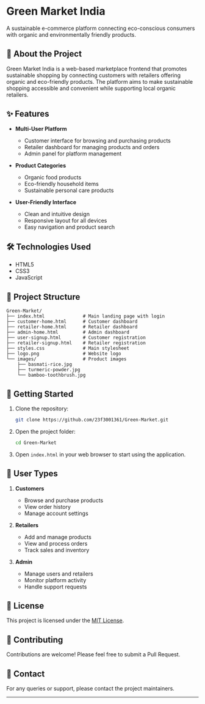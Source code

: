 # Green Market India

A sustainable e-commerce platform connecting eco-conscious consumers with organic and environmentally friendly products.

## 🌱 About the Project

Green Market India is a web-based marketplace frontend that promotes sustainable shopping by connecting customers with retailers offering organic and eco-friendly products. The platform aims to make sustainable shopping accessible and convenient while supporting local organic retailers.

## ✨ Features

- **Multi-User Platform**
  - Customer interface for browsing and purchasing products
  - Retailer dashboard for managing products and orders
  - Admin panel for platform management

- **Product Categories**
  - Organic food products
  - Eco-friendly household items
  - Sustainable personal care products

- **User-Friendly Interface**
  - Clean and intuitive design
  - Responsive layout for all devices
  - Easy navigation and product search

## 🛠️ Technologies Used

- HTML5
- CSS3
- JavaScript

## 📁 Project Structure

```
Green-Market/
├── index.html              # Main landing page with login
├── customer-home.html      # Customer dashboard
├── retailer-home.html      # Retailer dashboard
├── admin-home.html         # Admin dashboard
├── user-signup.html        # Customer registration
├── retailer-signup.html    # Retailer registration
├── styles.css              # Main stylesheet
├── logo.png                # Website logo
└── images/                 # Product images
    ├── basmati-rice.jpg
    ├── turmeric-powder.jpg
    └── bamboo-toothbrush.jpg
```

## 🚀 Getting Started

1. Clone the repository:
   ```bash
   git clone https://github.com/23f3001361/Green-Market.git
   ```

2. Open the project folder:
   ```bash
   cd Green-Market
   ```

3. Open `index.html` in your web browser to start using the application.

## 👥 User Types

1. **Customers**
   - Browse and purchase products
   - View order history
   - Manage account settings

2. **Retailers**
   - Add and manage products
   - View and process orders
   - Track sales and inventory

3. **Admin**
   - Manage users and retailers
   - Monitor platform activity
   - Handle support requests

## 📝 License

This project is licensed under the [MIT License](LICENSE).

## 🤝 Contributing

Contributions are welcome! Please feel free to submit a Pull Request.

## 📧 Contact

For any queries or support, please contact the project maintainers.

---
